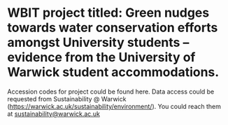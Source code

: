 # WBIT project titled: Green nudges towards water conservation efforts amongst University students – evidence from the University of Warwick student accommodations.

Accession codes for project could be found here. Data access could be requested from Sustainability @ Warwick (https://warwick.ac.uk/sustainability/environment/). You could reach them at sustainability@warwick.ac.uk 
